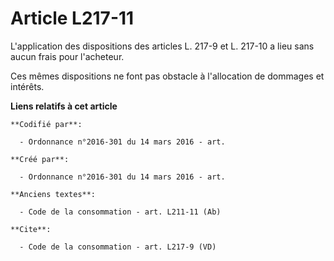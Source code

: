 # Article L217-11

L'application des dispositions des articles L. 217-9 et L. 217-10 a lieu sans aucun frais pour l'acheteur. 

Ces mêmes dispositions ne font pas obstacle à l'allocation de dommages et intérêts.

**Liens relatifs à cet article**

	**Codifié par**:

	  - Ordonnance n°2016-301 du 14 mars 2016 - art.

	**Créé par**:

	  - Ordonnance n°2016-301 du 14 mars 2016 - art.

	**Anciens textes**:

	  - Code de la consommation - art. L211-11 (Ab)

	**Cite**:

	  - Code de la consommation - art. L217-9 (VD)

